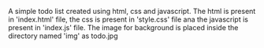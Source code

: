 A simple todo list created using html, css and javascript. 
The html is present in 'index.html' file, the css is present in 'style.css' file ana the javascript is present in 'index.js' file. 
The image for background is placed inside the directory named 'img' as todo.jpg
